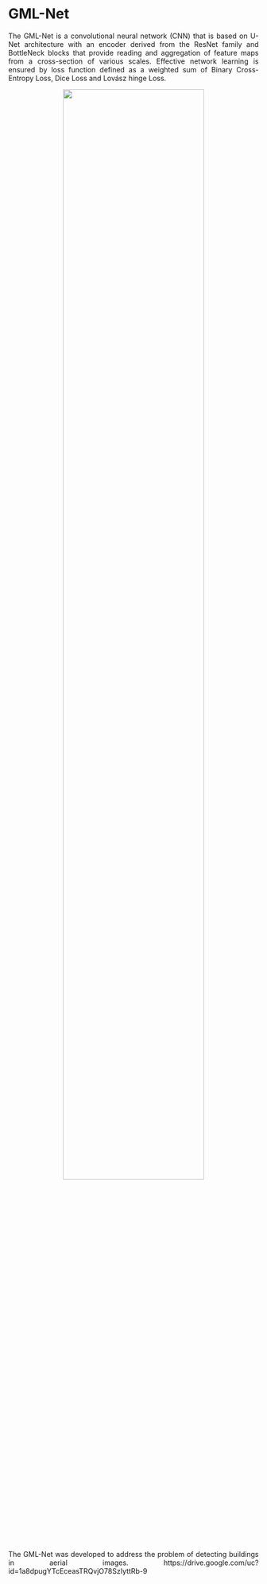 # GML-Net
<p align="justify">
The GML-Net is a convolutional neural network (CNN) that is based on U-Net architecture with an encoder derived from the ResNet family and BottleNeck blocks that provide reading and aggregation of feature maps from a cross-section of various scales. Effective network learning is ensured by loss function defined as a weighted sum of Binary Cross-Entropy Loss, Dice Loss and Lovász hinge Loss.
</p>

<p align="center">
  <img width=75% height=75% src="https://drive.google.com/file/d/1g7Kg2_thaynIpR0psqhfIOG19XiJ8Nb3/view?usp=sharing">
  
</p>

<p align="justify">
The GML-Net was developed to address the problem of detecting buildings in aerial images.
  https://drive.google.com/uc?id=1a8dpugYTcEceasTRQvjO78SzIyttRb-9
</p>
